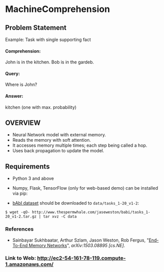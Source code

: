 # MachineComprehension

## Problem Statement

Example: Task with single supporting fact

#### Comprehension:
John is in the kitchen.
Bob is in the gardeb.

#### Query:
Where is John? 

#### Answer:
kitchen (one with max. probability)

## OVERVIEW

*	Neural Network model with external memory.
*	Reads the memory with soft attention.
*	It accesses memory multiple times; each step being called a hop.
*	Uses back propagation to update the model.



## Requirements
* Python 3 and above
* Numpy, Flask, TensorFlow (only for web-based demo) can be installed via pip:

* [bAbI dataset](http://fb.ai/babi) should be downloaded to `data/tasks_1-20_v1-2`: 

```
$ wget -qO- http://www.thespermwhale.com/jaseweston/babi/tasks_1-20_v1-2.tar.gz | tar xvz -C data
```

### References
* Sainbayar Sukhbaatar, Arthur Szlam, Jason Weston, Rob Fergus, 
  "[End-To-End Memory Networks](http://arxiv.org/abs/1503.08895)",
  *arXiv:1503.08895 [cs.NE]*.

### Link to Web: http://ec2-54-161-78-119.compute-1.amazonaws.com/


